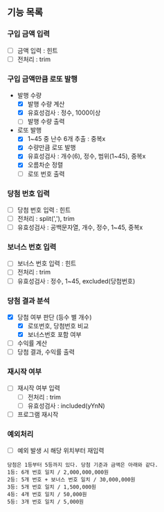 ## 기능 목록

### 구입 금액 입력

- [ ] 금액 입력 : 힌트
- [ ] 전처리 : trim

### 구입 금액만큼 로또 발행

- 발행 수량
  - [x] 발행 수량 계산
  - [x] 유효성검사 : 정수, 1000이상
  - [ ] 발행 수량 출력
- 로또 발행
  - [x] 1~45 중 난수 6개 추출 : 중복x
  - [x] 수량만큼 로또 발행
  - [x] 유효성검사 : 개수(6), 정수, 범위(1~45), 중복x
  - [x] 오름차순 정렬
  - [ ] 로또 번호 출력

### 당첨 번호 입력

- [ ] 당첨 번호 입력 : 힌트
- [ ] 전처리 : split(','), trim
- [ ] 유효성검사 : 공백문자열, 개수, 정수, 1~45, 중복x

### 보너스 번호 입력

- [ ] 보너스 번호 입력 : 힌트
- [ ] 전처리 : trim
- [ ] 유효성검사 : 정수, 1~45, excluded(당첨번호)

### 당첨 결과 분석

- [x] 당첨 여부 판단 (등수 별 개수)
  - [x] 로또번호, 당첨번호 비교
  - [x] 보너스번호 포함 여부
- [ ] 수익률 계산
- [ ] 당첨 결과, 수익률 출력

### 재시작 여부

- [ ] 재시작 여부 입력
  - [ ] 전처리 : trim
  - [ ] 유효성검사 : included(yYnN)
- [ ] 프로그램 재시작

### 예외처리

- [ ] 예외 발생 시 해당 위치부터 재입력

```
당첨은 1등부터 5등까지 있다. 당첨 기준과 금액은 아래와 같다.
1등: 6개 번호 일치 / 2,000,000,000원
2등: 5개 번호 + 보너스 번호 일치 / 30,000,000원
3등: 5개 번호 일치 / 1,500,000원
4등: 4개 번호 일치 / 50,000원
5등: 3개 번호 일치 / 5,000원
```
